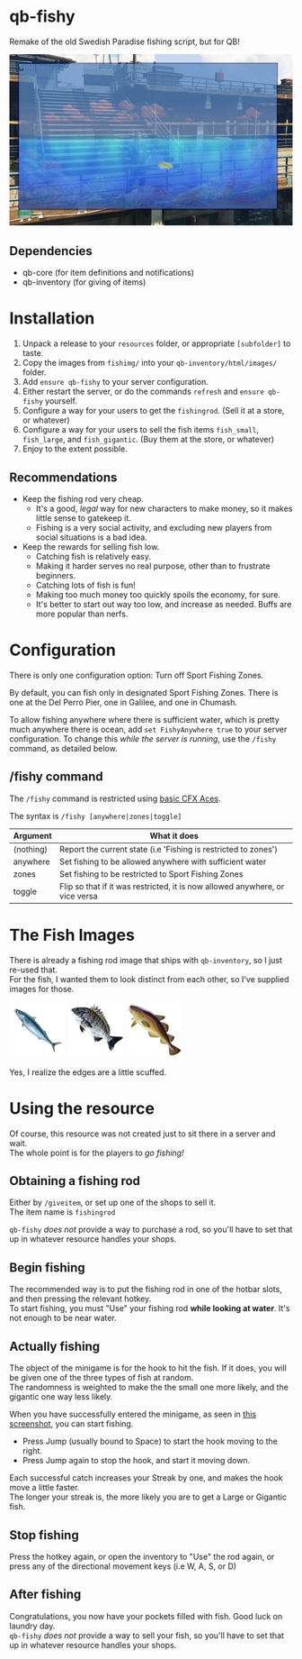 # qb-fishy
Remake of the old Swedish Paradise fishing script, but for QB!

![Screenshot of the fishing minigame](screenshot.png)

## Dependencies

- qb-core (for item definitions and notifications)
- qb-inventory (for giving of items)

# Installation

1. Unpack a release to your `resources` folder, or appropriate `[subfolder]` to taste.
2. Copy the images from `fishimg/` into your `qb-inventory/html/images/` folder.
3. Add `ensure qb-fishy` to your server configuration.
4. Either restart the server, or do the commands `refresh` and `ensure qb-fishy` yourself.
5. Configure a way for your users to get the `fishingrod`. (Sell it at a store, or whatever)
6. Configure a way for your users to sell the fish items `fish_small`, `fish_large`, and `fish_gigantic`. (Buy them at the store, or whatever)
7. Enjoy to the extent possible.

## Recommendations

* Keep the fishing rod very cheap.
    * It's a good, *legal* way for new characters to make money, so it makes little sense to gatekeep it.
    * Fishing is a very social activity, and excluding new players from social situations is a bad idea.
* Keep the rewards for selling fish low.
    * Catching fish is relatively easy.
    * Making it harder serves no real purpose, other than to frustrate beginners.
    * Catching lots of fish is fun!
    * Making too much money too quickly spoils the economy, for sure.
    * It's better to start out way too low, and increase as needed. Buffs are more popular than nerfs.

# Configuration

There is only one configuration option:  Turn off Sport Fishing Zones.

By default, you can fish only in designated Sport Fishing Zones. There is one at the Del Perro Pier, one in Galilee, and one in Chumash.

To allow fishing anywhere where there is sufficient water, which is pretty much anywhere there is ocean, add `set FishyAnywhere true` to your server configuration.
To change this *while the server is running*, use the `/fishy` command, as detailed below.

## /fishy command

The `/fishy` command is restricted using [basic CFX Aces](https://forum.cfx.re/t/basic-aces-principals-overview-guide/90917).

The syntax is `/fishy [anywhere|zones|toggle]`

 Argument  | What it does 
-----------|--------------
 (nothing) | Report the current state (i.e 'Fishing is restricted to zones')
 anywhere  | Set fishing to be allowed anywhere with sufficient water
 zones     | Set fishing to be restricted to Sport Fishing Zones
 toggle    | Flip so that if it was restricted, it is now allowed anywhere, or vice versa
 
# The Fish Images

There is already a fishing rod image that ships with `qb-inventory`, so I just re-used that.  
For the fish, I wanted them to look distinct from each other, so I've supplied images for those.

![Small Fish](fishimg/fish_small.png)
![Big Fish](fishimg/fish_large.png)
![Gigantic Fish](fishimg/fish_gigantic.png)

Yes, I realize the edges are a little scuffed.

# Using the resource

Of course, this resource was not created just to sit there in a server and wait.  
The whole point is for the players to *go fishing!*

## Obtaining a fishing rod

Either by `/giveitem`, or set up one of the shops to sell it.  
The item name is `fishingrod`

`qb-fishy` *does not* provide a way to purchase a rod, so you'll have to set that up in whatever resource handles your shops.

## Begin fishing

The recommended way is to put the fishing rod in one of the hotbar slots, and then pressing the relevant hotkey.  
To start fishing, you must "Use" your fishing rod **while looking at water**. It's not enough to be near water.

## Actually fishing

The object of the minigame is for the hook to hit the fish. If it does, you will be given one of the three types of fish at random.  
The randomness is weighted to make the the small one more likely, and the gigantic one way less likely.

When you have successfully entered the minigame, as seen in [this screenshot](screenshot.png), you can start fishing.
* Press Jump (usually bound to Space) to start the hook moving to the right.
* Press Jump again to stop the hook, and start it moving down.

Each successful catch increases your Streak by one, and makes the hook move a little faster.  
The longer your streak is, the more likely you are to get a Large or Gigantic fish.

## Stop fishing

Press the hotkey again, or open the inventory to "Use" the rod again, or press any of the directional movement keys (i.e W, A, S, or D)

## After fishing

Congratulations, you now have your pockets filled with fish. Good luck on laundry day.  
`qb-fishy` *does not* provide a way to sell your fish, so you'll have to set that up in whatever resource handles your shops.
